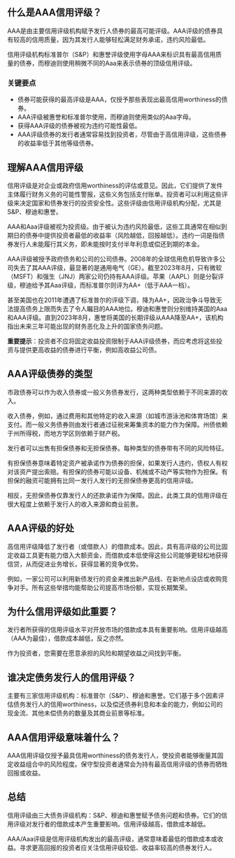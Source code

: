 ## 什么是AAA信用评级？

AAA是由主要信用评级机构赋予发行人债券的最高可能评级。AAA评级的债券具有较高的信用质量，因为其发行人能够轻松满足财务承诺，违约风险最低。

信用评级机构标准普尔（S&P）和惠誉评级使用字母AAA来标识具有最高信用质量的债券，而穆迪则使用稍微不同的Aaa来表示债券的顶级信用评级。

### 关键要点

- 债券可能获得的最高评级是AAA，仅授予那些表现出最高信用worthiness的债券。
- AAA评级被惠誉和标准普尔使用，而穆迪则使用类似的Aaa字母。
- 获得AAA评级的债券被视为违约可能性最低。
- AAA评级债券的发行者通常容易找到投资者，尽管由于高信用评级，这些债券的收益率低于其他等级债券。

## 理解AAA信用评级

信用评级是对企业或政府信用worthiness的评估或意见。因此，它们提供了发件主体履行财务义务的可能性警报，这些义务包括支付账单。投资者可以利用这些评级来决定国家和债券发行的投资安全性。这些评级由信用评级机构分配，尤其是S&P、穆迪和惠誉。

AAA和Aaa评级被视为投资级。由于被认为违约风险最低，这些工具通常在相似到期日的债券中提供投资者最低的收益率（风险越低，回报越低）。违约一词是指债券发行人未能履行其义务，即未能按时支付半年利息或偿还到期的本金。

AAA评级被授予政府债务和公司的公司债券。2008年的全球信用危机导致许多公司失去了其AAA评级，最显著的是通用电气（GE）。截至2023年8月，只有微软（MSFT）和强生（JNJ）两家公司仍持有AAA评级。苹果（AAPL）则是分裂评级，穆迪给予其Aaa评级，而标准普尔则评为AA+（低于AAA一档）。

甚至美国也在2011年遭遇了标准普尔的评级下调，降为AA+，因政治争斗导致无法提高债务上限而失去了令人瞩目的AAA地位。穆迪和惠誉则分别维持美国的Aaa和AAA评级。直到2023年8月，惠誉将美国的长期评级从AAA降至AA+，该机构指出未来三年可能出现的财务恶化及上升的国家债务问题。

**重要提示**：投资者不应将固定收益投资限制于AAA评级债券，而应考虑将这些投资与提供更高收益的债券进行平衡，例如高收益公司债。

## AAA评级债券的类型

市政债券可以作为收入债券或一般义务债券发行，这两种类型依赖于不同来源的收入。

收入债券，例如，通过费用和其他特定的收入来源（如城市游泳池和体育场馆）来支付。而一般义务债券则由发行者通过征税来筹集资本的能力作为保障。州债依赖于州所得税，而地方学区则依赖于财产税。

发行者可以出售有担保债券和无担保债券。每种类型的债券带有不同的风险特征。

有担保债券意味着特定资产被承诺作为债券的担保，如果发行人违约，债权人有权对该资产提出索赔。有担保的债券可能以设备、机械或不动产等实物作为担保。有担保的融资可能拥有比同一发行人发行的无担保债券更高的信用评级。

相反，无担保债券仅靠发行人的还款承诺作为保障。因此，此类工具的信用评级在很大程度上依赖于发行人的收入来源和商业前景。

## AAA评级的好处

高信用评级降低了发行者（或借款人）的借款成本。因此，具有高评级的公司比固定收益工具更有能力借入大额资金，而借款成本低使得这些公司能够更轻松地获得信贷，从而促进业务增长，获得显著的竞争优势。

例如，一家公司可以利用新债发行的资金来推出新产品线、在新地点设店或收购竞争对手。所有这些举措均能帮助公司提高市场份额，实现长期繁荣。

## 为什么信用评级如此重要？

发行者所获得的信用评级水平对开放市场的借款成本具有重要影响。信用评级越高（AAA为最佳），借款成本越低，反之亦然。

作为投资者，您需要在愿意承担的风险和期望收益之间找到平衡。

## 谁决定债务发行人的信用评级？

主要有三家信用评级机构：标准普尔（S&P）、穆迪和惠誉。它们基于多个因素评估债务发行人的信用worthiness，以及偿还债券利息和本金的能力，例如公司的现金流、其他未偿债务的数量及其商业前景等标准。

## AAA信用评级意味着什么？

AAA信用评级仅授予最具信用worthiness的债务发行人，使投资者能够衡量其固定收益组合中的风险程度。保守型投资者通常会为持有最高信用评级的债券而牺牲回报或收益。

## 总结

信用评级由三大债务评级机构：S&P、穆迪和惠誉赋予债务问题和债券。它们的信用评级对发行者的借款成本产生重要影响。信用评级越高，借款成本越低。

AAA/Aaa评级是信用评级机构发出的最高评级，通常意味着最低的借款成本或收益。寻求更高回报的投资者应关注信用评级较低、收益率较高的债券发行人。
